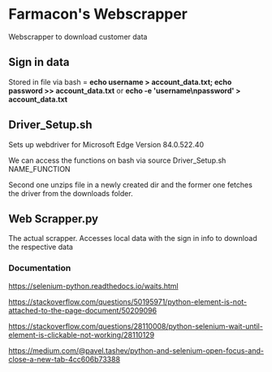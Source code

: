 # Farmacon's Webscrapper
Webscrapper to download customer data 

## Sign in data

Stored in file via bash = **echo username > account_data.txt; echo password >> account_data.txt** or **echo -e 'username\npassword' > account_data.txt**

## Driver_Setup.sh

Sets up webdriver for Microsoft Edge Version 84.0.522.40

We can access the functions on bash via source Driver_Setup.sh NAME_FUNCTION

Second one unzips file in a newly created dir and the former one fetches the driver from the downloads folder.

## Web Scrapper.py

The actual scrapper. Accesses local data with the sign in info to download the respective data


### Documentation

https://selenium-python.readthedocs.io/waits.html

https://stackoverflow.com/questions/50195971/python-element-is-not-attached-to-the-page-document/50209096

https://stackoverflow.com/questions/28110008/python-selenium-wait-until-element-is-clickable-not-working/28110129

https://medium.com/@pavel.tashev/python-and-selenium-open-focus-and-close-a-new-tab-4cc606b73388
